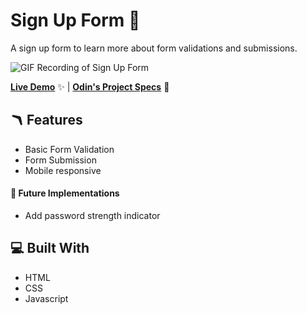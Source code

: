 # Sign Up Form 📝

A sign up form to learn more about form validations and submissions.

![GIF Recording of Sign Up Form](sign-up-form.gif)

[**Live Demo**](https://felixtanhm.github.io/my-odin-projects/full-stack-javascript/sign-up-form/) ✨ |
[**Odin's Project Specs**](https://www.theodinproject.com/lessons/node-path-intermediate-html-and-css-sign-up-form) 📝

## 🪃 Features

- Basic Form Validation
- Form Submission
- Mobile responsive

#### 🧭 Future Implementations

- Add password strength indicator

## 💻 Built With

- HTML
- CSS
- Javascript
